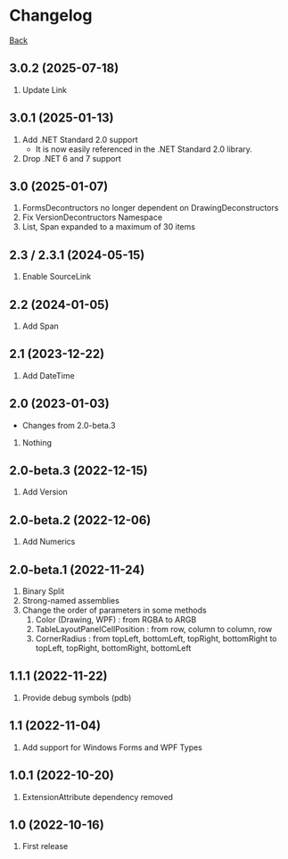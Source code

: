 # Changelog
[Back](README.md)

## 3.0.2 (2025-07-18)
1. Update Link

## 3.0.1 (2025-01-13)
1. Add .NET Standard 2.0 support
    * It is now easily referenced in the .NET Standard 2.0 library.
1. Drop .NET 6 and 7 support

## 3.0 (2025-01-07)
1. FormsDecontructors no longer dependent on DrawingDeconstructors
1. Fix VersionDecontructors Namespace
1. List, Span expanded to a maximum of 30 items

## 2.3 / 2.3.1 (2024-05-15)
1. Enable SourceLink

## 2.2 (2024-01-05)
1. Add Span

## 2.1 (2023-12-22)
1. Add DateTime

## 2.0 (2023-01-03)
* Changes from 2.0-beta.3
1. Nothing

## 2.0-beta.3 (2022-12-15)
1. Add Version

## 2.0-beta.2 (2022-12-06)
1. Add Numerics

## 2.0-beta.1 (2022-11-24)
1. Binary Split
1. Strong-named assemblies
1. Change the order of parameters in some methods
   1. Color (Drawing, WPF) : from RGBA to ARGB
   1. TableLayoutPanelCellPosition : from row, column to column, row
   1. CornerRadius : from topLeft, bottomLeft, topRight, bottomRight to topLeft, topRight, bottomRight, bottomLeft

## 1.1.1 (2022-11-22)
1. Provide debug symbols (pdb)

## 1.1 (2022-11-04)
1. Add support for Windows Forms and WPF Types

## 1.0.1 (2022-10-20)
1. ExtensionAttribute dependency removed

## 1.0 (2022-10-16)
1. First release
